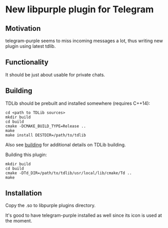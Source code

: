 # New libpurple plugin for Telegram

## Motivation

telegram-purple seems to miss incoming messages a lot, thus writing new plugin using latest tdlib.

## Functionality

It should be just about usable for private chats.

## Building

TDLib should be prebuilt and installed somewhere (requires C++14):
```
cd <path to TDLib sources>
mkdir build
cd build
cmake -DCMAKE_BUILD_TYPE=Release ..
make
make install DESTDIR=/path/to/tdlib
```
Also see [building](https://github.com/tdlib/td#building) for additional details on TDLib building.

Building this plugin:
```
mkdir build
cd build
cmake -DTd_DIR=/path/to/tdlib/usr/local/lib/cmake/Td ..
make
```

## Installation

Copy the .so to libpurple plugins directory.

It's good to have telegram-purple installed as well since its icon is used at the moment.
